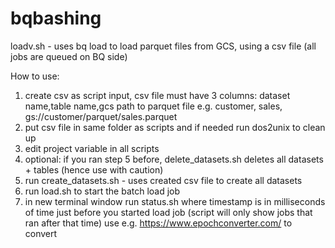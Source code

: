 # bqbashing

loadv.sh - uses bq load to load parquet files from GCS, using a csv file (all jobs are queued on BQ side)

How to use:
1. create csv as script input, csv file must have 3 columns: dataset name,table name,gcs path to parquet file 
   e.g. customer, sales, gs://customer/parquet/sales.parquet
2. put csv file in same folder as scripts and if needed run dos2unix to clean up 
3. edit project variable in all scripts
4. optional: if you ran step 5 before, delete_datasets.sh <csv file> deletes all datasets + tables (hence use with caution)
5. run create_datasets.sh <csv file> - uses created csv file to create all datasets  
6. run load.sh <csv file> to start the batch load job
7. in new terminal window run status.sh <timestamp ms> where timestamp is in milliseconds of time just before you started load job (script will only show jobs that ran after that time) use e.g. https://www.epochconverter.com/ to convert

